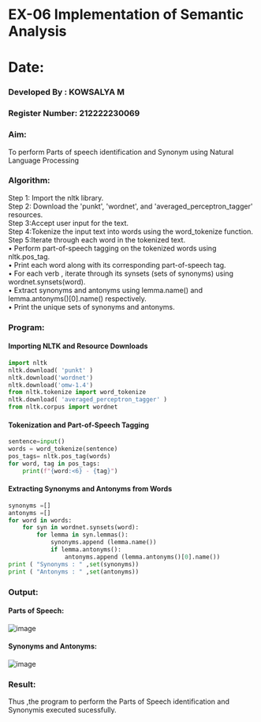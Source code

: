 # EX-06 Implementation of Semantic Analysis

# Date:

### Developed By : KOWSALYA M
### Register Number: 212222230069

### Aim: 

To perform Parts of speech identification and Synonym using Natural Language Processing

### Algorithm:

Step 1: Import the nltk library.<br>
Step 2: Download the 'punkt', 'wordnet', and 'averaged_perceptron_tagger' resources.<br>
Step 3:Accept user input for the text.<br>
Step 4:Tokenize the input text into words using the word_tokenize function.<br>
Step 5:Iterate through each word in the tokenized text.<br>
•	Perform part-of-speech tagging on the tokenized words using nltk.pos_tag.<br>
•	Print each word along with its corresponding part-of-speech tag.<br>
•	For each verb , iterate through its synsets (sets of synonyms) using wordnet.synsets(word).<br>
•	Extract synonyms and antonyms using lemma.name() and lemma.antonyms()[0].name() respectively.<br>
•	Print the unique sets of synonyms and antonyms.

### Program:

#### Importing NLTK and Resource Downloads

```Python
import nltk
nltk.download( 'punkt' )
nltk.download('wordnet')
nltk.download('omw-1.4')
from nltk.tokenize import word_tokenize
nltk.download( 'averaged_perceptron_tagger' )
from nltk.corpus import wordnet
```
#### Tokenization and Part-of-Speech Tagging

```Python
sentence=input()
words = word_tokenize(sentence)
pos_tags= nltk.pos_tag(words)
for word, tag in pos_tags:
    print(f"{word:<6} - {tag}")
```
#### Extracting Synonyms and Antonyms from Words

```Python
synonyms =[]
antonyms =[]
for word in words:
    for syn in wordnet.synsets(word):
        for lemma in syn.lemmas():
            synonyms.append (lemma.name())
            if lemma.antonyms():
                antonyms.append (lemma.antonyms()[0].name())
print ( "Synonyms : " ,set(synonyms))
print ( "Antonyms : " ,set(antonyms))
```

### Output:

#### Parts of Speech:

![image](https://github.com/user-attachments/assets/17312b9e-5714-48c9-ab04-bb32a8507b0d)
#### Synonyms and Antonyms:

![image](https://github.com/user-attachments/assets/0c66c14f-b7f5-44cd-898e-18e906113885)

### Result:

Thus ,the program to perform the Parts of Speech identification and Synonymis executed sucessfully.<br>

